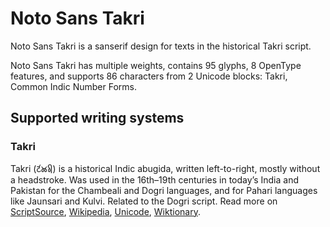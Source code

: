 
# Noto Sans Takri

Noto Sans Takri is a sanserif design for texts in the historical Takri script. 

Noto Sans Takri has multiple weights, contains 95 glyphs, 8 OpenType features, and supports 86 characters from 2 Unicode blocks: Takri, Common Indic Number Forms.


## Supported writing systems


### Takri

Takri (𑚔𑚭𑚊𑚤𑚯) is a historical Indic abugida, written left-to-right, mostly without a headstroke. Was used in the 16th–19th centuries in today’s India and Pakistan for the Chambeali and Dogri languages, and for Pahari languages like Jaunsari and Kulvi. Related to the Dogri script. Read more on [ScriptSource](https://scriptsource.org/scr/Takr), [Wikipedia](https://en.wikipedia.org/wiki/ISO_15924:Takr), [Unicode](https://www.unicode.org/versions/Unicode13.0.0/ch15.pdf#G81184), [Wiktionary](https://en.wiktionary.org/wiki/Category:Takri_script).

